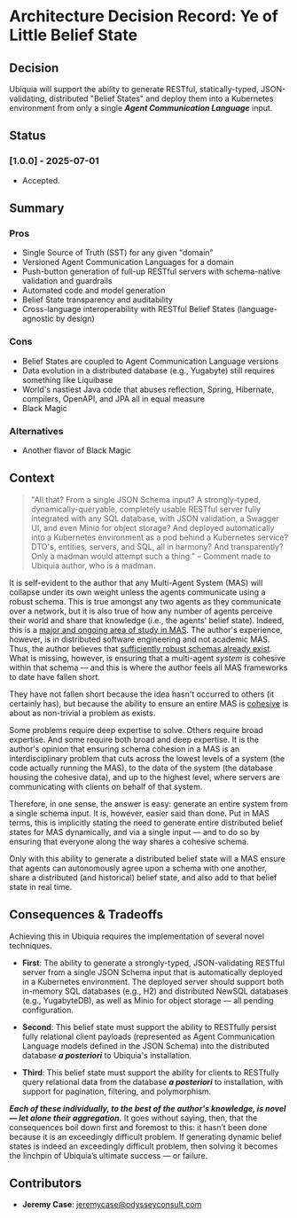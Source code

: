 # Architecture Decision Record: Ye of Little Belief State

## Decision
Ubiquia will support the ability to generate RESTful, statically-typed, JSON-validating, distributed "Belief States" and deploy them into a Kubernetes environment from only a single ***Agent Communication Language*** input.

## Status

### [1.0.0] - 2025-07-01
- Accepted.

## Summary

### Pros
- Single Source of Truth (SST) for any given "domain"
- Versioned Agent Communication Languages for a domain
- Push-button generation of full-up RESTful servers with schema-native validation and guardrails
- Automated code and model generation
- Belief State transparency and auditability
- Cross-language interoperability with RESTful Belief States (language-agnostic by design)

### Cons
- Belief States are coupled to Agent Communication Language versions
- Data evolution in a distributed database (e.g., Yugabyte) still requires something like Liquibase
- World's nastiest Java code that abuses reflection, Spring, Hibernate, compilers, OpenAPI, and JPA all in equal measure
- Black Magic

### Alternatives
- Another flavor of Black Magic

## Context

> "All that? From a single JSON Schema input? A strongly-typed, dynamically-queryable, completely usable RESTful server fully integrated with any SQL database, with JSON validation, a Swagger UI, and even Minio for object storage? And deployed automatically into a Kubernetes environment as a pod behind a Kubernetes service? DTO's, entities, servers, and SQL, all in harmony? And transparently? Only a madman would attempt such a thing." – Comment made to Ubiquia author, who is a madman.

It is self-evident to the author that any Multi-Agent System (MAS) will collapse under its own weight unless the agents communicate using a robust schema. This is true amongst any two agents as they communicate over a network, but it is also true of how any number of agents perceive their world and share that knowledge (i.e., the agents' belief state). Indeed, this is a [major and ongoing area of study in MAS](https://www.ietf.org/archive/id/draft-narajala-ans-00.html). The author's experience, however, is in distributed software engineering and not academic MAS. Thus, the author believes that [sufficiently robust schemas already exist](https://json-schema.org/). What is missing, however, is ensuring that a multi-agent _system_ is cohesive within that schema — and this is where the author feels all MAS frameworks to date have fallen short.

They have not fallen short because the idea hasn't occurred to others (it certainly has), but because the ability to ensure an entire MAS is [cohesive](https://en.wikipedia.org/wiki/Cohesion_(computer_science)) is about as non-trivial a problem as exists.

Some problems require deep expertise to solve. Others require broad expertise. And some require both broad and deep expertise. It is the author's opinion that ensuring schema cohesion in a MAS is an interdisciplinary problem that cuts across the lowest levels of a system (the code actually running the MAS), to the data of the system (the database housing the cohesive data), and up to the highest level, where servers are communicating with clients on behalf of that system.

Therefore, in one sense, the answer is easy: generate an entire system from a single schema input. It is, however, easier said than done. Put in MAS terms, this is implicitly stating the need to generate entire distributed belief states for MAS dynamically, and via a single input — and to do so by ensuring that everyone along the way shares a cohesive schema.

Only with this ability to generate a distributed belief state will a MAS ensure that agents can autonomously agree upon a schema with one another, share a distributed (and historical) belief state, and also add to that belief state in real time.

## Consequences & Tradeoffs
Achieving this in Ubiquia requires the implementation of several novel techniques.

- **First**: The ability to generate a strongly-typed, JSON-validating RESTful server from a single JSON Schema input that is automatically deployed in a Kubernetes environment. The deployed server should support both in-memory SQL databases (e.g., H2) and distributed NewSQL databases (e.g., YugabyteDB), as well as Minio for object storage — all pending configuration.

- **Second**: This belief state must support the ability to RESTfully persist fully relational client payloads (represented as Agent Communication Language models defined in the JSON Schema) into the distributed database ***a posteriori*** to Ubiquia's installation.

- **Third**: This belief state must support the ability for clients to RESTfully query relational data from the database ***a posteriori*** to installation, with support for pagination, filtering, and polymorphism.

***Each of these individually, to the best of the author's knowledge, is novel — let alone their aggregation.*** It goes without saying, then, that the consequences boil down first and foremost to this: it hasn’t been done because it is an exceedingly difficult problem. If generating dynamic belief states is indeed an exceedingly difficult problem, then solving it becomes the linchpin of Ubiquia’s ultimate success — or failure.

## Contributors
- **Jeremy Case**: jeremycase@odysseyconsult.com
